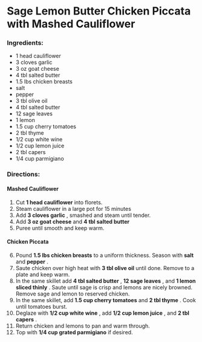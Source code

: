 # Sage Lemon Butter Chicken Piccata with Mashed Cauliflower 

### Ingredients: 
* 1 head cauliflower
* 3 cloves garlic
* 3 oz goat cheese
* 4 tbl salted butter
* 1.5 lbs chicken breasts
*  salt
*  pepper
* 3 tbl olive oil
* 4 tbl salted butter
* 12 sage leaves
* 1 lemon
* 1.5 cup cherry tomatoes
* 2 tbl thyme
* 1/2 cup white wine
* 1/2 cup lemon juice
* 2 tbl capers
* 1/4 cup parmigiano

### Directions: 

#### Mashed Cauliflower
1. Cut **1 head cauliflower** into florets. 
2. Steam cauliflower in a large pot for 15 minutes 
3. Add **3 cloves garlic** , smashed and steam until tender. 
4. Add **3 oz goat cheese** and **4 tbl salted butter** 
5. Puree until smooth and keep warm. 



#### Chicken Piccata
6. Pound **1.5 lbs chicken breasts** to a uniform thickness. Season with **salt** and **pepper** . 
7. Saute chicken over high heat with **3 tbl olive oil** until done. Remove to a plate and keep warm. 
8. In the same skillet add **4 tbl salted butter** , **12 sage leaves** , and **1 lemon sliced thinly** . Saute until sage is crisp and lemons are nicely browned. Remove sage and lemon to reserved chicken. 
9. In the same skillet, add **1.5 cup cherry tomatoes** and **2 tbl thyme** . Cook until tomatoes burst. 
10. Deglaze with **1/2 cup white wine** , add **1/2 cup lemon juice** , and **2 tbl capers** . 
11. Return chicken and lemons to pan and warm through. 
12. Top with **1/4 cup grated parmigiano** if desired. 


